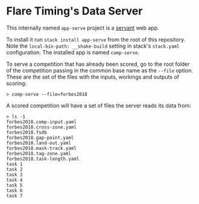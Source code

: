 # Flare Timing's Data Server

This internally named `app-serve` project is
a [servant](https://haskell-servant.readthedocs.io) web app.

To install it run `stack install app-serve` from the root of this repository.
Note the `local-bin-path: __shake-build` setting in stack's `stack.yaml`
configuration. The installed app is named `comp-serve`.

To serve a competition that has already been scored, go to the root folder of
the competition passing in the common base name as the `--file` option. These
are the set of the files with the inputs, workings and outputs of scoring:

```
> comp-serve --file=forbes2018
```

A scored competition will have a set of files the server reads its data from:

```
> ls -1
forbes2018.comp-input.yaml
forbes2018.cross-zone.yaml
forbes2018.fsdb
forbes2018.gap-point.yaml
forbes2018.land-out.yaml
forbes2018.mask-track.yaml
forbes2018.tag-zone.yaml
forbes2018.task-length.yaml
task 1
task 2
task 3
task 4
task 5
task 6
task 7
```

